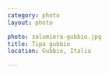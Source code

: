 ```yaml
---
category: photo
layout: photo

photo: salumiera-gubbio.jpg
title: Tipa gubbio
location: Gubbio, Italia

---
```


